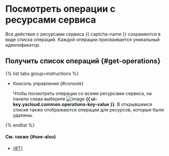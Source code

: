 # Посмотреть операции с ресурсами сервиса

Все действия с ресурсами сервиса {{ captcha-name }} сохраняются в виде списка операций. Каждой операции присваивается уникальный идентификатор.

## Получить список операций {#get-operations}

{% list tabs group=instructions %}

- Консоль управления {#console}

  Чтобы посмотреть операции со всеми ресурсами сервиса, на панели слева выберите ![image](../../_assets/console-icons/list-check.svg) **{{ ui-key.yacloud.common.operations-key-value }}**. В открывшемся списке также отображаются операции для ресурсов, которые были удалены.

{% endlist %}

#### См. также {#see-also}

* [{#T}](../../api-design-guide/concepts/about-async.md)
